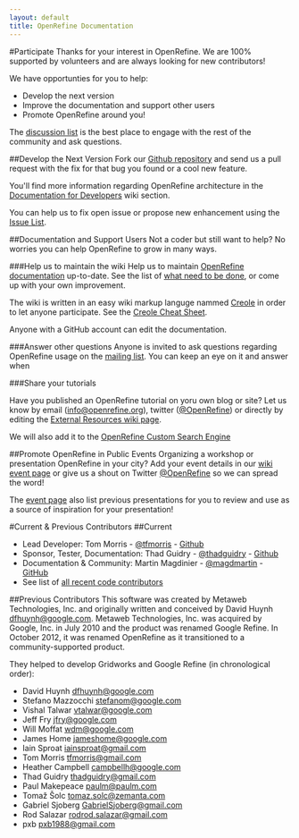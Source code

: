 ```yaml
---
layout: default
title: OpenRefine Documentation
---
```

#Participate
Thanks for your interest in OpenRefine.  We are 100% supported by volunteers and are always looking for new contributors! 

We have opportunties for you to help:
* Develop the next version
* Improve the documentation and support other users
* Promote OpenRefine around you!

The [discussion list](https://groups.google.com/forum/?fromgroups#!forum/openrefine) is the best place to engage with the rest of the community and ask questions.

##Develop the Next Version
Fork our [Github repository](https://github.com/OpenRefine/OpenRefine) and send us a pull request with the fix for that bug you found or a cool new feature.

You'll find more information regarding OpenRefine architecture in the [Documentation for Developers](https://github.com/OpenRefine/OpenRefine/wiki/Documentation-For-Developers) wiki section. 

You can help us to fix open issue or propose new enhancement using the [Issue List](https://github.com/OpenRefine/OpenRefine/issues?state=open).
 
##Documentation and Support Users
Not a coder but still want to help? No worries you can help OpenRefine to grow in many ways.

###Help us to maintain the wiki
Help us to maintain [OpenRefine documentation](https://github.com/OpenRefine/OpenRefine/wiki) up-to-date. See the list of [what need to be done](https://github.com/OpenRefine/OpenRefine/issues?labels=Documentation&page=1&state=open), or come up with your own improvement. 

The wiki is written in an easy wiki markup languge nammed [Creole](http://www.wikicreole.org/) in order to let anyone participate. See the [Creole Cheat Sheet](http://www.wikicreole.org/wiki/CheatSheet).

Anyone with a GitHub account can edit the documentation. 

###Answer other questions
Anyone is invited to ask questions regarding OpenRefine usage on the [mailing list](https://groups.google.com/forum/?fromgroups#!forum/openrefine). You can keep an eye on it and answer when

###Share your tutorials

Have you published an OpenRefine tutorial on yoru own blog or site? Let us know by email (info@openrefine.org), twitter ([@OpenRefine](http://twitter.com/OpenRefine)) or directly by editing the [External Resources wiki page](https://github.com/OpenRefine/OpenRefine/wiki/External-Resources).

We will also add it to the [OpenRefine Custom Search Engine](/OpenRefine/documentation)

##Promote OpenRefine in Public Events
Organizing a workshop or presentation OpenRefine in your city? Add your event details in our [wiki event page](https://github.com/OpenRefine/OpenRefine/wiki/Events) or give us a shout on Twitter [@OpenRefine](http://twitter.com/OpenRefine) so we can spread the word!

The [event page](https://github.com/OpenRefine/OpenRefine/wiki/Events) also list previous presentations for you to review and use as a source of inspiration for your presentation!

#Current & Previous Contributors
##Current

* Lead Developer: Tom Morris - [@tfmorris](https://twitter.com/tfmorris) - [Github](https://github.com/tfmorris)
* Sponsor, Tester, Documentation: Thad Guidry - [@thadguidry](http://twitter.com/thadguidry) - [Github](https://github.com/thadguidry)
* Documentation & Community: Martin Magdinier - [@magdmartin](http://twitter.com/magdmartin) - [GitHub](https://github.com/magdmartin)
* See list of [all recent code contributors ](https://github.com/OpenRefine/OpenRefine/graphs/contributors)



##Previous Contributors
This software was created by Metaweb Technologies, Inc. and originally written and conceived by David Huynh <dfhuynh@google.com>. Metaweb Technologies, Inc. was acquired by Google, Inc. in July 2010 and the product was renamed Google Refine. In October 2012, it was renamed OpenRefine as it transitioned to a community-supported product.

They helped to develop Gridworks and Google Refine (in chronological order):
- David Huynh <dfhuynh@google.com>
- Stefano Mazzocchi <stefanom@google.com>
- Vishal Talwar <vtalwar@google.com> 
- Jeff Fry <jfry@google.com>
- Will Moffat <wdm@google.com>
- James Home <jameshome@google.com>
- Iain Sproat <iainsproat@gmail.com>
- Tom Morris <tfmorris@gmail.com>
- Heather Campbell <campbellh@google.com>
- Thad Guidry <thadguidry@gmail.com>
- Paul Makepeace <paulm@paulm.com>
- Tomaž Šolc <tomaz.solc@zemanta.com>
- Gabriel Sjoberg <GabrielSjoberg@gmail.com>
- Rod Salazar <rodrod.salazar@gmail.com>
- pxb <pxb1988@gmail.com>